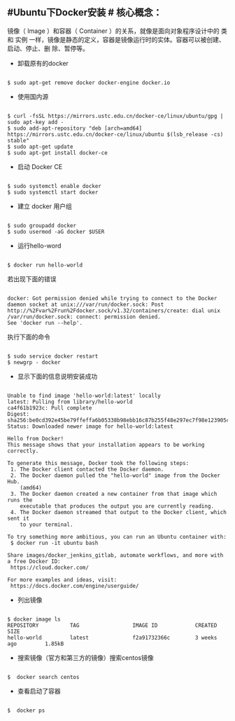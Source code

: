 
#Ubuntu下Docker安装 #
核心概念：
--------

镜像（ Image ）和容器（ Container ）的关系，就像是面向对象程序设计中的 类 和 实例
一样，镜像是静态的定义，容器是镜像运行时的实体。容器可以被创建、启动、停止、删
除、暂停等。


* 卸载原有的docker  
<pre><code>
$ sudo apt-get remove docker docker-engine docker.io
</code></pre>
*  使用国内源
<pre><code>
$ curl -fsSL https://mirrors.ustc.edu.cn/docker-ce/linux/ubuntu/gpg | sudo apt-key add -
$ sudo add-apt-repository "deb [arch=amd64] https://mirrors.ustc.edu.cn/docker-ce/linux/ubuntu $(lsb_release -cs) stable"
$ sudo apt-get update
$ sudo apt-get install docker-ce
</code></pre>
*  启动 Docker CE
<pre><code>
$ sudo systemctl enable docker
$ sudo systemctl start docker
</code></pre>
* 建立 docker 用户组
<pre><code>	
$ sudo groupadd docker
$ sudo usermod -aG docker $USER
</code></pre>
* 运行hello-word
<pre><code>	
$ docker run hello-world
</code></pre>
 若出现下面的错误
<pre><code>	
docker: Got permission denied while trying to connect to the Docker daemon socket at unix:///var/run/docker.sock: Post http://%2Fvar%2Frun%2Fdocker.sock/v1.32/containers/create: dial unix /var/run/docker.sock: connect: permission denied.
See 'docker run --help'.
</code></pre>
执行下面的命令
<pre><code>	
$ sudo service docker restart
$ newgrp - docker
</code></pre>
* 显示下面的信息说明安装成功
<pre><code>
Unable to find image 'hello-world:latest' locally
latest: Pulling from library/hello-world
ca4f61b1923c: Pull complete 
Digest: sha256:be0cd392e45be79ffeffa6b05338b98ebb16c87b255f48e297ec7f98e123905c
Status: Downloaded newer image for hello-world:latest

Hello from Docker!
This message shows that your installation appears to be working correctly.

To generate this message, Docker took the following steps:
 1. The Docker client contacted the Docker daemon.
 2. The Docker daemon pulled the "hello-world" image from the Docker Hub.
    (amd64)
 3. The Docker daemon created a new container from that image which runs the
    executable that produces the output you are currently reading.
 4. The Docker daemon streamed that output to the Docker client, which sent it
    to your terminal.

To try something more ambitious, you can run an Ubuntu container with:
 $ docker run -it ubuntu bash

Share images/docker_jenkins_gitlab, automate workflows, and more with a free Docker ID:
 https://cloud.docker.com/

For more examples and ideas, visit:
 https://docs.docker.com/engine/userguide/
</code></pre>
* 列出镜像
<pre><code>
$ docker image ls
REPOSITORY          TAG                 IMAGE ID            CREATED             SIZE
hello-world         latest              f2a91732366c        3 weeks ago         1.85kB
</code></pre>
* 搜索镜像（官方和第三方的镜像）搜索centos镜像
<pre><code>
$  docker search centos
</code></pre>
* 查看启动了容器
<pre><code>
$  docker ps
</code></pre>
